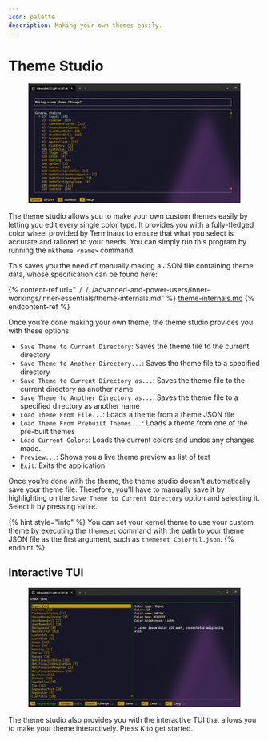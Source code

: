 ```yaml
---
icon: palette
description: Making your own themes easily.
---
```


# Theme Studio

<figure><img src="../../../.gitbook/assets/image (94).png" alt=""><figcaption></figcaption></figure>

The theme studio allows you to make your own custom themes easily by letting you edit every single color type. It provides you with a fully-fledged color wheel provided by Terminaux to ensure that what you select is accurate and tailored to your needs. You can simply run this program by running the `mktheme <name>` command.

This saves you the need of manually making a JSON file containing theme data, whose specification can be found here:

{% content-ref url="../../../advanced-and-power-users/inner-workings/inner-essentials/theme-internals.md" %}
[theme-internals.md](../../../advanced-and-power-users/inner-workings/inner-essentials/theme-internals.md)
{% endcontent-ref %}

Once you're done making your own theme, the theme studio provides you with these options:

* `Save Theme to Current Directory`: Saves the theme file to the current directory
* `Save Theme to Another Directory...`: Saves the theme file to a specified directory
* `Save Theme to Current Directory as...`: Saves the theme file to the current directory as another name
* `Save Theme to Another Directory as...`: Saves the theme file to a specified directory as another name
* `Load Theme From File...`: Loads a theme from a theme JSON file
* `Load Theme From Prebuilt Themes...`: Loads a theme from one of the pre-built themes
* `Load Current Colors`: Loads the current colors and undos any changes made.
* `Preview...`: Shows you a live theme preview as list of text
* `Exit`: Exits the application

Once you're done with the theme, the theme studio doesn't automatically save your theme file. Therefore, you'll have to manually save it by highlighting on the `Save Theme to Current Directory` option and selecting it. Select it by pressing `ENTER`.

{% hint style="info" %}
You can set your kernel theme to use your custom theme by executing the `themeset` command with the path to your theme JSON file as the first argument, such as `themeset Colorful.json`.
{% endhint %}

## Interactive TUI

<figure><img src="../../../.gitbook/assets/image (95).png" alt=""><figcaption></figcaption></figure>

The theme studio also provides you with the interactive TUI that allows you to make your theme interactively. Press <kbd>K</kbd> to get started.
